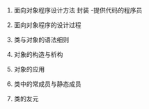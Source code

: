 1. 面向对象程序设计方法
封装
-提供代码的程序员

2. 面向对象程序的设计过程

3. 类与对象的语法细则

4. 对象的构造与析构

5. 对象的应用

6. 类中的常成员与静态成员

7. 类的友元
